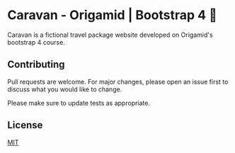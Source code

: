 # Caravan - Origamid | Bootstrap 4 🐺

Caravan is a fictional travel package website developed on Origamid's bootstrap 4 course.

## Contributing
Pull requests are welcome. For major changes, please open an issue first to discuss what you would like to change.

Please make sure to update tests as appropriate.

## License
[MIT](https://choosealicense.com/licenses/mit/)
